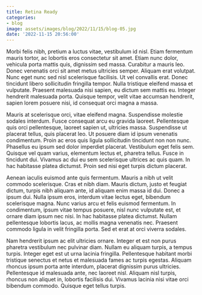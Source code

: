 ```yaml
---
title: Retina Ready
categories:
- blog
image: assets/images/blog/2022/11/15/blog-05.jpg
date: '2022-11-15 20:56:00'
---
```


Morbi felis nibh, pretium a luctus vitae, vestibulum id nisl. Etiam fermentum mauris tortor, ac lobortis eros consectetur sit amet. Etiam nunc dolor, vehicula porta mattis quis, dignissim sed massa. Curabitur a mauris leo. Donec venenatis orci sit amet metus ultricies semper. Aliquam erat volutpat. Nunc eget nunc sed nisl scelerisque facilisis. Ut vel convallis erat. Donec tincidunt libero sollicitudin fringilla tempor. Nulla tristique eleifend massa et vulputate. Praesent malesuada nisi sapien, eu dictum sem mattis eu. Integer hendrerit malesuada porta. Quisque tempor, velit vitae accumsan hendrerit, sapien lorem posuere nisi, id consequat orci magna a massa.

Mauris at scelerisque orci, vitae eleifend magna. Suspendisse molestie sodales interdum. Fusce consequat arcu eu gravida laoreet. Pellentesque quis orci pellentesque, laoreet sapien ut, ultricies massa. Suspendisse ut placerat tellus, quis placerat leo. Ut posuere diam id ipsum venenatis condimentum. Proin ac eros quis ligula sollicitudin tincidunt non non nunc. Phasellus eu ipsum sed dolor imperdiet placerat. Vestibulum eget felis sem. Quisque vel quam varius, elementum lectus et, pharetra tellus. Fusce in tincidunt dui. Vivamus ac dui eu sem scelerisque ultrices ac quis quam. In hac habitasse platea dictumst. Proin sed nisi eget turpis dictum placerat.

Aenean iaculis euismod ante quis fermentum. Mauris a nibh ut velit commodo scelerisque. Cras et nibh diam. Mauris dictum, justo et feugiat dictum, turpis nibh aliquam ante, id aliquam enim massa id dui. Donec a ipsum dui. Nulla ipsum eros, interdum vitae lectus eget, bibendum scelerisque magna. Nunc varius arcu et felis euismod fermentum. In condimentum, ipsum vitae tempus posuere, nisl nunc vulputate est, et ornare diam ipsum nec nisi. In hac habitasse platea dictumst. Nullam pellentesque lobortis lacus, ac mollis magna venenatis nec. Praesent commodo ligula in velit fringilla porta. Sed et erat at orci viverra sodales.

Nam hendrerit ipsum ac elit ultricies ornare. Integer et est non purus pharetra vestibulum nec pulvinar diam. Nullam eu aliquam turpis, a tempus turpis. Integer eget est ut urna lacinia fringilla. Pellentesque habitant morbi tristique senectus et netus et malesuada fames ac turpis egestas. Aliquam rhoncus ipsum porta ante interdum, placerat dignissim purus ultricies. Pellentesque id malesuada ante, nec laoreet nisl. Aliquam nisl turpis, rhoncus non aliquet in, lobortis facilisis dui. Vivamus lacinia nisi vitae orci bibendum commodo. Quisque eget tellus turpis.
